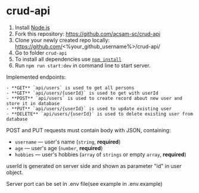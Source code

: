 # crud-api

1. Install [Node.js](https://nodejs.org/en/download/)   
2. Fork this repository: https://github.com/acsam-sc/crud-api
3. Clone your newly created repo locally: https://github.com/<%your_github_username%>/crud-api/ 
4. Go to folder `crud-api`  
5. To install all dependencies use [`npm install`](https://docs.npmjs.com/cli/install)  
6. Run `npm run start:dev` in command line to start server.

Implemented endpoints:

    - **GET** `api/users` is used to get all persons
    - **GET** `api/users/{userId}` is used to get with userId
    - **POST** `api/users` is used to create record about new user and store it in database
    - **PUT** `api/users/{userId}` is used to update existing user
    - **DELETE** `api/users/{userId}` is used to delete existing user from database

POST and PUT requests must contain body with JSON, containing:
- `username` — user's name (`string`, **required**)
- `age` — user's age (`number`, **required**)
- `hobbies` — user's hobbies (`array` of `strings` or empty `array`, **required**)

userId is generated on server side and shown as parameter "id" in user object.

Server port can be set in .env file(see example in .env.example)
